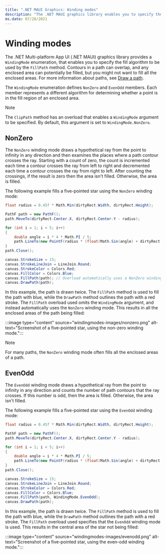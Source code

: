 ```yaml
---
title: ".NET MAUI Graphics: Winding modes"
description: "The .NET MAUI graphics library enables you to specify the fill algorithm when filling or clipping a path."
ms.date: 07/28/2021
---
```


# Winding modes

<!-- Sample link goes here -->

The .NET Multi-platform App UI (.NET MAUI) graphics library provides a `WindingMode` enumeration, that enables you to specify the fill algorithm to be used by the `FillPath` method. Contours in a path can overlap, and any enclosed area can potentially be filled, but you might not want to fill all the enclosed areas. For more information about paths, see [Draw a path](draw.md#draw-a-path).

The `WindingMode` enumeration defines `NonZero` and `EvenOdd` members. Each member represents a different algorithm for determining whether a point is in the fill region of an enclosed area.

> [!NOTE]
> The `ClipPath` method has an overload that enables a `WindingMode` argument to be specified. By default, this argument is set to `WindingMode.NonZero`.

## NonZero

The `NonZero` winding mode draws a hypothetical ray from the point to infinity in any direction and then examines the places where a path contour crosses the ray. Starting with a count of zero, the count is incremented each time a contour crosses the ray from left to right and decremented each time a contour crosses the ray from right to left. After counting the crossings, if the result is zero then the area isn't filled. Otherwise, the area is filled.

The following example fills a five-pointed star using the `NonZero` winding mode:

```csharp
float radius = 0.45f * Math.Min(dirtyRect.Width, dirtyRect.Height);

PathF path = new PathF();
path.MoveTo(dirtyRect.Center.X, dirtyRect.Center.Y - radius);

for (int i = 1; i < 5; i++)
{
    double angle = i * 4 * Math.PI / 5;
    path.LineTo(new PointF(radius * (float)Math.Sin(angle) + dirtyRect.Center.X, -radius * (float)Math.Cos(angle) + dirtyRect.Center.Y));
}
path.Close();

canvas.StrokeSize = 15;
canvas.StrokeLineJoin = LineJoin.Round;
canvas.StrokeColor = Colors.Red;
canvas.FillColor = Colors.Blue;
canvas.FillPath(path); // Overload automatically uses a NonZero winding mode
canvas.DrawPath(path);
```

In this example, the path is drawn twice. The `FillPath` method is used to fill the path with blue, while the `DrawPath` method outlines the path with a red stroke. The `FillPath` overload used omits the `WindingMode` argument, and instead automatically uses the `NonZero` winding mode. This results in all the enclosed areas of the path being filled:

:::image type="content" source="windingmodes-images/nonzero.png" alt-text="Screenshot of a five-pointed star, using the non-zero winding mode.":::

> [!NOTE]
> For many paths, the `NonZero` winding mode often fills all the enclosed areas of a path.

## EvenOdd

The `EvenOdd` winding mode draws a hypothetical ray from the point to infinity in any direction and counts the number of path contours that the ray crosses. If this number is odd, then the area is filled. Otherwise, the area isn't filled.

The following example fills a five-pointed star using the `EvenOdd` winding mode:

```csharp
float radius = 0.45f * Math.Min(dirtyRect.Width, dirtyRect.Height);

PathF path = new PathF();
path.MoveTo(dirtyRect.Center.X, dirtyRect.Center.Y - radius);

for (int i = 1; i < 5; i++)
{
    double angle = i * 4 * Math.PI / 5;
    path.LineTo(new PointF(radius * (float)Math.Sin(angle) + dirtyRect.Center.X, -radius * (float)Math.Cos(angle) + dirtyRect.Center.Y));
}
path.Close();

canvas.StrokeSize = 15;
canvas.StrokeLineJoin = LineJoin.Round;
canvas.StrokeColor = Colors.Red;
canvas.FillColor = Colors.Blue;
canvas.FillPath(path, WindingMode.EvenOdd);
canvas.DrawPath(path);
```

In this example, the path is drawn twice. The `FillPath` method is used to fill the path with blue, while the `DrawPath` method outlines the path with a red stroke. The `FillPath` overload used specifies that the `EvenOdd` winding mode is used. This results in the central area of the star not being filled:

:::image type="content" source="windingmodes-images/evenodd.png" alt-text="Screenshot of a five-pointed star, using the even-odd winding mode.":::
